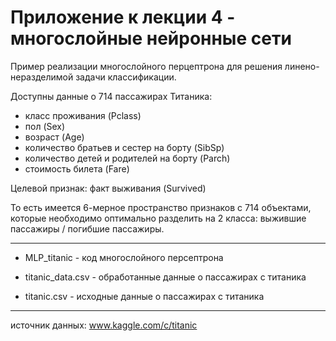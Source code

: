Приложение к лекции 4 - многослойные нейронные сети
=

Пример реализации многослойного перцептрона для решения линено-неразделимой задачи классификации.


Доступны данные о 714 пассажирах Титаника: 
- класс проживания (Pclass)
- пол (Sex)
- возраст (Age)
- количество братьев и сестер на борту (SibSp)
- количество детей и родителей на борту (Parch)
- стоимость билета (Fare)

Целевой признак: факт выживания (Survived)

То есть имеется 6-мерное пространство признаков с 714 объектами, которые необходимо оптимально разделить на 2 класса: выжившие пассажиры / погибшие пассажиры. 

***

- MLP_titanic  - код многослойного персептрона

- titanic_data.csv - обработанные данные о пассажирах с титаника

- titanic.csv - исходные данные о пассажирах с титаника


***
источник данных: www.kaggle.com/c/titanic
